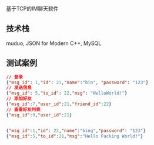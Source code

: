 基于TCP的IM聊天软件
## 技术栈
muduo, JSON for Modern C++, MySQL
## 测试案例
``` json
// 登录
{"msg_id": 1,"id": 21,"name":"bin", "password": "123"}
// 发送信息
{"msg_id": 5,"to_id": 22,"msg": "HelloWorld!"}
// 添加好友
{"msg_id":7,"user_id":21,"friend_id":22}
// 查看好友列表
{"msg_id":9,"user_id":21}


{"msg_id":1,"id": 22,"name":"bing","password": "123"}
{"msg_id":5,"to_id":21,"msg":"Hello Fucking World!"}
```